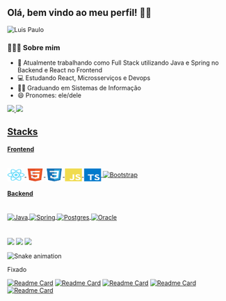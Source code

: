<h2>Olá, bem vindo ao meu perfil! 🤝🏻</h2>

<p align="left"><img src="https://komarev.com/ghpvc/?username=LuisPaulo1" alt="Luis Paulo" /></p>

<h3>👨🏻‍💻 Sobre mim</h3>

- 💼 Atualmente trabalhando como Full Stack utilizando Java e Spring no Backend e React no Frontend
- 💻 Estudando React, Microsserviços e Devops
- 👨‍🎓 Graduando em Sistemas de Informação
- 😄 Pronomes: ele/dele

<div>
  <a href="https://github.com/LuisPaulo1">
  <img height="180em" src="https://github-readme-stats.vercel.app/api?username=LuisPaulo1&show_icons=true&theme=chartreuse-dark&include_all_commits=true&count_private=true"/>
  <img height="180em" src="https://github-readme-stats.vercel.app/api/top-langs/?username=LuisPaulo1&layout=compact&langs_count=7&theme=github_dark"/>
</div>
  
## Stacks

<h4>Frontend</h4> 
<div style="display: inline_block"><br>   
  <img align="center" alt="React" height="30" width="40" src="https://raw.githubusercontent.com/devicons/devicon/master/icons/react/react-original.svg">  
  <img align="center" alt="HTML" height="30" width="40" src="https://raw.githubusercontent.com/devicons/devicon/master/icons/html5/html5-original.svg">
  <img align="center" alt="CSS" height="30" width="40" src="https://raw.githubusercontent.com/devicons/devicon/master/icons/css3/css3-original.svg">
  <img align="center" alt="JavaScript" height="30" width="40" src="https://raw.githubusercontent.com/devicons/devicon/master/icons/javascript/javascript-plain.svg">
  <img align="center" alt="Typesscript" height="30" width="40" src="https://raw.githubusercontent.com/devicons/devicon/master/icons/typescript/typescript-plain.svg">
  <img align="center" alt="Bootstrap" height="30" width="40" src="https://cdn.jsdelivr.net/gh/devicons/devicon/icons/bootstrap/bootstrap-plain.svg">
</div>

<h4>Backend</h4> 
<div style="display: inline_block"><br>    
  <img align="center" alt="Java" height="30" width="40" src="https://cdn.jsdelivr.net/gh/devicons/devicon/icons/java/java-original-wordmark.svg">
  <img align="center" alt="Spring" height="30" width="40" src="https://cdn.jsdelivr.net/gh/devicons/devicon/icons/spring/spring-original.svg">
  <img align="center" alt="Postgres" height="30" width="40" src="https://cdn.jsdelivr.net/gh/devicons/devicon/icons/postgresql/postgresql-original-wordmark.svg">
  <img align="center" alt="Oracle" height="30" width="40" src="https://cdn.jsdelivr.net/gh/devicons/devicon/icons/oracle/oracle-original.svg">
</div>
  
 #
  
 <div> 
   <a href="https://www.linkedin.com/in/luis-paulo-souza-a54358134/" target="_blank"><img src="https://img.shields.io/badge/-LinkedIn-%230077B5?style=for-the-badge&logo=linkedin&logoColor=white" target="_blank"></a> 
   <a href = "mailto:csluispaulo@gmail.com"><img src="https://img.shields.io/badge/Gmail-D14836?style=for-the-badge&logo=gmail&logoColor=white" target="_blank"></a>
   <a href="https://steamcommunity.com/profiles/76561198094154604/" target="_blank"><img src="https://img.shields.io/badge/Steam-000000?style=for-the-badge&logo=steam&logoColor=white" target="_blank"></a>   
   
![Snake animation](https://github.com/LuisPaulo1/LuisPaulo1/blob/output/github-contribution-grid-snake.svg)   
</div>
 
Fixado
  
[![Readme Card](https://github-readme-stats.vercel.app/api/pin/?username=LuisPaulo1&repo=DSVendas)](https://github.com/LuisPaulo1/DSVendas)
[![Readme Card](https://github-readme-stats.vercel.app/api/pin/?username=LuisPaulo1&repo=imdb-api)](https://github.com/LuisPaulo1/imdb-api.git)
[![Readme Card](https://github-readme-stats.vercel.app/api/pin/?username=LuisPaulo1&repo=busca-cep)](https://github.com/LuisPaulo1/busca-cep)
[![Readme Card](https://github-readme-stats.vercel.app/api/pin/?username=LuisPaulo1&repo=github-api)](https://github.com/LuisPaulo1/github-api)
[![Readme Card](https://github-readme-stats.vercel.app/api/pin/?username=LuisPaulo1&repo=bds-layout-desafio)](https://github.com/LuisPaulo1/bds-layout-desafio)
 
